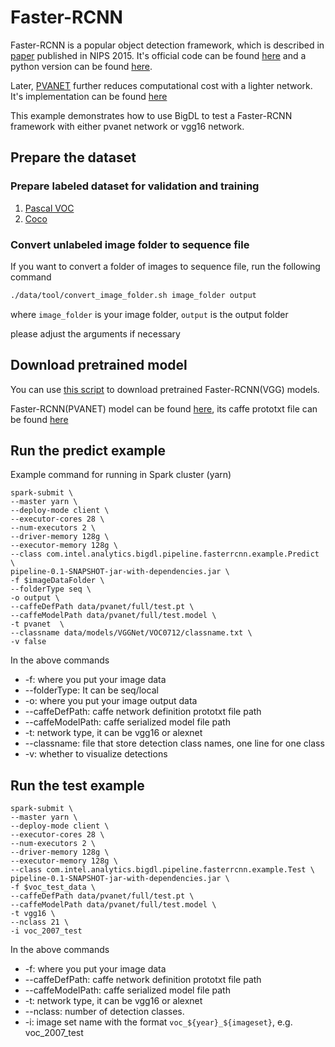 # Faster-RCNN

Faster-RCNN is a popular object detection framework, which is described in 
[paper](https://papers.nips.cc/paper/5638-faster-r-cnn-towards-real-time-object-detection-with-region-proposal-networks.pdf) published in NIPS 2015.
It's official code can be found [here](https://github.com/rbgirshick/py-faster-rcnn) 
and a python version can be found [here](https://github.com/SeaOfOcean/py-faster-rcnn).

Later, [PVANET](https://arxiv.org/abs/1611.08588) further reduces computational cost with a lighter network.
It's implementation can be found [here](https://github.com/sanghoon/pva-faster-rcnn)

This example demonstrates how to use BigDL to test a Faster-RCNN framework with either pvanet network or vgg16 network.

## Prepare the dataset

### Prepare labeled dataset for validation and training
1. [Pascal VOC](../data/pascal)
2. [Coco](../data/coco)

### Convert unlabeled image folder to sequence file
If you want to convert a folder of images to sequence file, run the following command
```bash
./data/tool/convert_image_folder.sh image_folder output
```

where ```image_folder``` is your image folder, ```output``` is the output folder

please adjust the arguments if necessary

## Download pretrained model

You can use [this script](https://github.com/rbgirshick/py-faster-rcnn/blob/master/data/scripts/fetch_faster_rcnn_models.sh) to download
pretrained Faster-RCNN(VGG) models.

Faster-RCNN(PVANET) model can be found [here](https://www.dropbox.com/s/87zu4y6cvgeu8vs/test.model?dl=0), 
its caffe prototxt file can be found [here](https://github.com/sanghoon/pva-faster-rcnn/blob/master/models/pvanet_obsolete/full/test.pt)


## Run the predict example
Example command for running in Spark cluster (yarn)

```
spark-submit \
--master yarn \
--deploy-mode client \
--executor-cores 28 \
--num-executors 2 \
--driver-memory 128g \
--executor-memory 128g \
--class com.intel.analytics.bigdl.pipeline.fasterrcnn.example.Predict \
pipeline-0.1-SNAPSHOT-jar-with-dependencies.jar \
-f $imageDataFolder \
--folderType seq \
-o output \
--caffeDefPath data/pvanet/full/test.pt \
--caffeModelPath data/pvanet/full/test.model \
-t pvanet  \
--classname data/models/VGGNet/VOC0712/classname.txt \
-v false
```

In the above commands

* -f: where you put your image data
* --folderType: It can be seq/local
* -o: where you put your image output data
* --caffeDefPath: caffe network definition prototxt file path
* --caffeModelPath: caffe serialized model file path
* -t: network type, it can be vgg16 or alexnet
* --classname: file that store detection class names, one line for one class
* -v: whether to visualize detections

## Run the test example

```
spark-submit \
--master yarn \
--deploy-mode client \
--executor-cores 28 \
--num-executors 2 \
--driver-memory 128g \
--executor-memory 128g \
--class com.intel.analytics.bigdl.pipeline.fasterrcnn.example.Test \
pipeline-0.1-SNAPSHOT-jar-with-dependencies.jar \
-f $voc_test_data \
--caffeDefPath data/pvanet/full/test.pt \
--caffeModelPath data/pvanet/full/test.model \
-t vgg16 \
--nclass 21 \
-i voc_2007_test
```

In the above commands

* -f: where you put your image data
* --caffeDefPath: caffe network definition prototxt file path
* --caffeModelPath: caffe serialized model file path
* -t: network type, it can be vgg16 or alexnet
* --nclass: number of detection classes.
* -i: image set name with the format ```voc_${year}_${imageset}```, e.g. voc_2007_test





